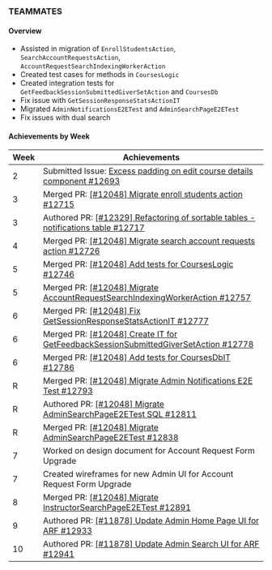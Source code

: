 ### TEAMMATES

#### Overview

* Assisted in migration of `EnrollStudentsAction`, `SearchAccountRequestsAction`, `AccountRequestSearchIndexingWorkerAction`
* Created test cases for methods in `CoursesLogic`
* Created integration tests for `GetFeedbackSessionSubmittedGiverSetAction` and `CoursesDb`
* Fix issue with `GetSessionResponseStatsActionIT`
* Migrated `AdminNotificationsE2ETest` and `AdminSearchPageE2ETest`
* Fix issues with dual search

#### Achievements by Week

| Week | Achievements |
| ---- | ------------ |
| 2 | Submitted Issue: [Excess padding on edit course details component #12693](https://github.com/TEAMMATES/teammates/issues/12693) |
| 3 | Merged PR: [[#12048] Migrate enroll students action #12715](https://github.com/TEAMMATES/teammates/pull/12715) |
| 3 | Authored PR: [[#12329] Refactoring of sortable tables - notifications table #12717](https://github.com/TEAMMATES/teammates/pull/12717) |
| 4 | Merged PR: [[#12048] Migrate search account requests action #12726](https://github.com/TEAMMATES/teammates/pull/12726) |
| 5 | Merged PR: [[#12048] Add tests for CoursesLogic #12746](https://github.com/TEAMMATES/teammates/pull/12746) |
| 5 | Merged PR: [[#12048] Migrate AccountRequestSearchIndexingWorkerAction #12757](https://github.com/TEAMMATES/teammates/pull/12757) |
| 6 | Merged PR: [[#12048] Fix GetSessionResponseStatsActionIT #12777](https://github.com/TEAMMATES/teammates/pull/12777) |
| 6 | Merged PR: [[#12048] Create IT for GetFeedbackSessionSubmittedGiverSetAction #12778](https://github.com/TEAMMATES/teammates/pull/12778) |
| 6 | Merged PR: [[#12048] Add tests for CoursesDbIT #12786](https://github.com/TEAMMATES/teammates/pull/12786) |
| R | Merged PR: [[#12048] Migrate Admin Notifications E2E Test #12793](https://github.com/TEAMMATES/teammates/pull/12793) |
| R | Authored PR: [[#12048] Migrate AdminSearchPageE2ETest SQL #12811](https://github.com/TEAMMATES/teammates/pull/12811) |
| R | Merged PR: [[#12048] Migrate AdminSearchPageE2ETest #12838](https://github.com/TEAMMATES/teammates/pull/12838) |
| 7 | Worked on design document for Account Request Form Upgrade |
| 7 | Created wireframes for new Admin UI for Account Request Form Upgrade |
| 8 | Merged PR: [[#12048] Migrate InstructorSearchPageE2ETest #12891](https://github.com/TEAMMATES/teammates/pull/12891) |
| 9 | Authored PR: [[#11878] Update Admin Home Page UI for ARF #12933](https://github.com/TEAMMATES/teammates/pull/12933) |
| 10 | Authored PR: [[#11878] Update Admin Search UI for ARF #12941](https://github.com/TEAMMATES/teammates/pull/12941) |